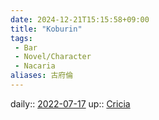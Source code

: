 ```yaml
---
date: 2024-12-21T15:15:58+09:00
title: "Koburin"
tags:
 - Bar
 - Novel/Character
 - Nacaria
aliases: 古府倫
---
```


daily:: [2022-07-17](Daily_Note/2022-07-17.md)
up:: [Cricia](Novel/Nacaria/Cricia.md)


